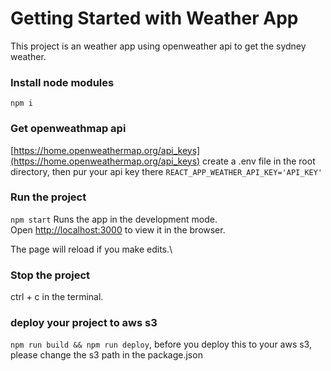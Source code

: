 # Getting Started with Weather App

This project is an weather app using openweather api to get the sydney weather.

### Install node modules
`npm i`

### Get openweathmap api
[https://home.openweathermap.org/api_keys](https://home.openweathermap.org/api_keys)
create a .env file in the root directory, then pur your api key there
`REACT_APP_WEATHER_API_KEY='API_KEY'`

### Run the project 
`npm start`
Runs the app in the development mode.\
Open [http://localhost:3000](http://localhost:3000) to view it in the browser.

The page will reload if you make edits.\

### Stop the project
ctrl + c in the terminal.

### deploy your project to aws s3
`npm run build && npm run deploy`, before you deploy this to your aws s3, please change the s3 path in the package.json
